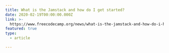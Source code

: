 ```yaml
---
title: What is the Jamstack and how do I get started?
date: 2020-02-19T00:00:00.000Z
link: >-
  https://www.freecodecamp.org/news/what-is-the-jamstack-and-how-do-i-host-my-website-on-it/
featured: true
type:
  - article

---
```

